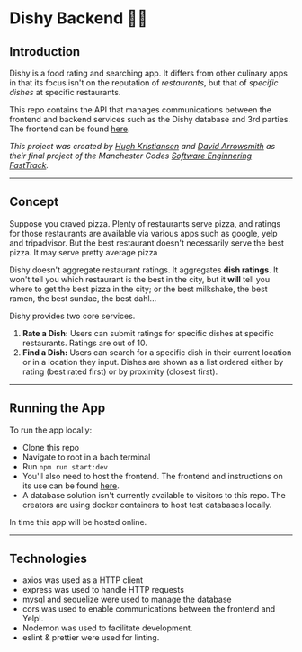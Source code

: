 # Dishy Backend 🍕✨


## Introduction

Dishy is a food rating and searching app. It differs from other culinary apps in that its focus isn't on the reputation of  *restaurants*, but that of *specific dishes* at specific restaurants.

This repo contains the API that manages communications between the frontend and backend services such as the Dishy database and 3rd parties. The frontend can be found [here](https://github.com/DevArrowsmith/dishy-frontend).


*This project was created by [Hugh Kristiansen](https://github.com/hughsylinden) and [David Arrowsmith](https://github.com/DevArrowsmith?tab=following) as their final project of the Manchester Codes [Software Enginnering FastTrack](https://www.manchestercodes.com/software-engineer-fasttrack/).*

---

## Concept

Suppose you craved pizza. Plenty of restaurants serve pizza, and ratings for those restaurants are available via various apps such as google, yelp and tripadvisor. But the best restaurant doesn't necessarily serve the best pizza. It may serve pretty average pizza

Dishy doesn't aggregate restaurant ratings. It aggregates **dish ratings**. It won't tell you which restaurant is the best in the city, but it **will** tell you where to get the best pizza in the city; or the best milkshake, the best ramen, the best sundae, the best dahl...

Dishy provides two core services.
1. **Rate a Dish:** Users can submit ratings for specific dishes at specific restaurants. Ratings are out of 10.
2. **Find a Dish:** Users can search for a specific dish in their current location or in a location they input. Dishes are shown as a list ordered either by rating (best rated first) or by proximity (closest first).

---

## Running the App

To run the app locally:
- Clone this repo
- Navigate to root in a bach terminal
- Run `npm run start:dev`
- You'll also need to host the frontend. The frontend and instructions on its use can be found [here](https://github.com/DevArrowsmith/dishy-frontend/tree/da-211002).
- A database solution isn't currently available to visitors to this repo. The creators are using docker containers to host test databases locally.

In time this app will be hosted online.

---

## Technologies

- axios was used as a HTTP client
- express was used to handle HTTP requests
- mysql and sequelize were used to manage the database
- cors was used to enable communications between the frontend and Yelp!.
- Nodemon was used to facilitate development.
- eslint & prettier were used for linting.